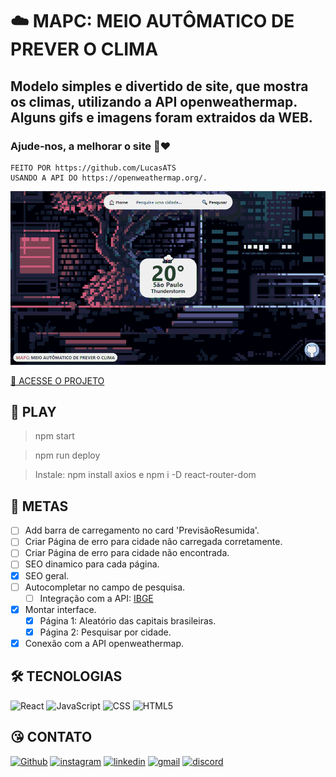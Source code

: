 # ☁️ MAPC: MEIO AUTÔMATICO DE PREVER O CLIMA

## Modelo simples e divertido de site, que mostra os climas, utilizando a API openweathermap. Alguns gifs e imagens foram extraidos da WEB.

### Ajude-nos, a melhorar o site 🤩❤️

    FEITO POR https://github.com/LucasATS
    USANDO A API DO https://openweathermap.org/.

[![preview](./.github/preview.png)](https://mapc.vercel.app/)

[🔗 ACESSE O PROJETO ](https://mapc.vercel.app/)

## __📂 PLAY__

> npm start

> npm run deploy

> Instale: npm install axios e npm i -D react-router-dom
> 
## __🎯 METAS__

- [ ] Add barra de carregamento no card 'PrevisãoResumida'.
- [ ] Criar Página de erro para cidade não carregada corretamente.
- [ ] Criar Página de erro para cidade não encontrada.
- [ ] SEO dinamico para cada página.
- [X] SEO geral.
- [ ] Autocompletar no campo de pesquisa.
  - [ ] Integração com a API: [IBGE](https://servicodados.ibge.gov.br/api/docs/localidades)
- [X] Montar interface.
  - [X] Página 1: Aleatório das capitais brasileiras.
  - [X] Página 2: Pesquisar por cidade.
- [x] Conexão com a API openweathermap.

<!--
## __❤ AGRADECIMENTOS__
[@<NOME>](<LINK>) "<MENSAGEM>"
-->

## __🛠 TECNOLOGIAS__
![React](https://img.shields.io/badge/React-20232A?style=for-the-badge&logo=react&logoColor=61DAFB)
![JavaScript](https://img.shields.io/badge/JavaScript-323330?style=for-the-badge&logo=javascript&logoColor=F7DF1E)
![CSS](https://img.shields.io/badge/CSS3-1572B6?style=for-the-badge&logo=css3&logoColor=white)
![HTML5](https://img.shields.io/badge/HTML5-E34F26?style=for-the-badge&logo=html5&logoColor=white)

## __😘 CONTATO__
<p align="left">
  <a href="https://github.com/LucasATS/"><img src="https://img.shields.io/badge/GitHub-100000?style=for-the-badge&amp;logo=github&amp;logoColor=white" alt="Github"></a>
  <a href="https://www.instagram.com/lukaolmd/"><img src="https://img.shields.io/badge/Instagram-E4405F?style=for-the-badge&amp;logo=instagram&amp;logoColor=white" alt="instagram"></a>
  <a href="https://www.linkedin.com/in/lucas-almeida-tiburtino-da-silva/"><img src="https://img.shields.io/badge/LinkedIn-0077B5?style=for-the-badge&amp;logo=linkedin&amp;logoColor=white" alt="linkedin"></a>
  <a href="mailto:lucas.almida.da.silva@gmail.com"><img src="https://img.shields.io/badge/Gmail-D14836?style=for-the-badge&logo=gmail&logoColor=white" alt="gmail"></a> 
  <a href="https://discord.com/channels/@Lucas%20ATS#9901"><img src="https://img.shields.io/badge/Discord-5865F2?style=for-the-badge&logo=discord&logoColor=white" alt="discord"></a>  
</p>
